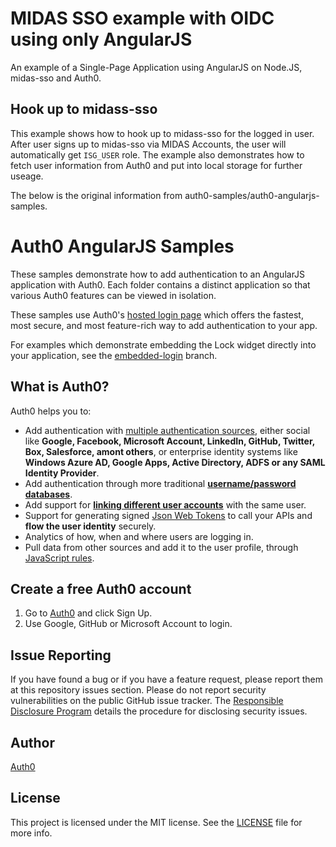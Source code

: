 # MIDAS SSO example with OIDC using only AngularJS
An example of a Single-Page Application using AngularJS on Node.JS, midas-sso and Auth0.

## Hook up to midass-sso

This example shows how to hook up to midass-sso for the logged in user. After user signs up to midas-sso via MIDAS Accounts, the user will automatically get `ISG_USER` role. The example also demonstrates how to fetch user information from Auth0 and put into local storage for further useage.



The below is the original information from auth0-samples/auth0-angularjs-samples.
# Auth0 AngularJS Samples

These samples demonstrate how to add authentication to an AngularJS application with Auth0. Each folder contains a distinct application so that various Auth0 features can be viewed in isolation.

These samples use Auth0's [hosted login page](https://auth0.com/docs/hosted-pages/login) which offers the fastest, most secure, and most feature-rich way to add authentication to your app.

For examples which demonstrate embedding the Lock widget directly into your application, see the [embedded-login](https://github.com/auth0-samples/auth0-angularjs-samples/tree/embedded-login) branch.

## What is Auth0?

Auth0 helps you to:

* Add authentication with [multiple authentication sources](https://docs.auth0.com/identityproviders), either social like **Google, Facebook, Microsoft Account, LinkedIn, GitHub, Twitter, Box, Salesforce, amont others**, or enterprise identity systems like **Windows Azure AD, Google Apps, Active Directory, ADFS or any SAML Identity Provider**.
* Add authentication through more traditional **[username/password databases](https://docs.auth0.com/mysql-connection-tutorial)**.
* Add support for **[linking different user accounts](https://docs.auth0.com/link-accounts)** with the same user.
* Support for generating signed [Json Web Tokens](https://docs.auth0.com/jwt) to call your APIs and **flow the user identity** securely.
* Analytics of how, when and where users are logging in.
* Pull data from other sources and add it to the user profile, through [JavaScript rules](https://docs.auth0.com/rules).

## Create a free Auth0 account

1. Go to [Auth0](https://auth0.com/signup) and click Sign Up.
2. Use Google, GitHub or Microsoft Account to login.

## Issue Reporting

If you have found a bug or if you have a feature request, please report them at this repository issues section. Please do not report security vulnerabilities on the public GitHub issue tracker. The [Responsible Disclosure Program](https://auth0.com/whitehat) details the procedure for disclosing security issues.

## Author

[Auth0](auth0.com)

## License

This project is licensed under the MIT license. See the [LICENSE](LICENSE.txt) file for more info.
